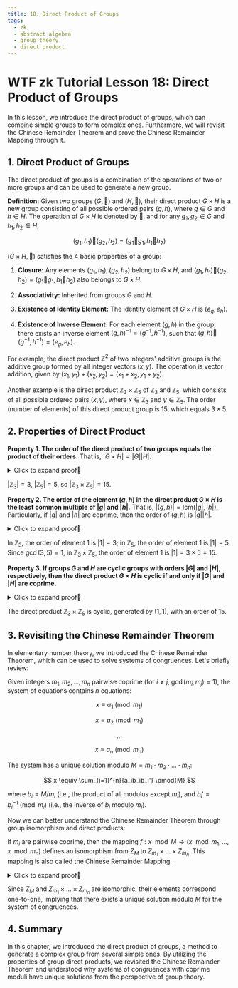 ```yaml
---
title: 18. Direct Product of Groups
tags:
  - zk
  - abstract algebra
  - group theory
  - direct product
---
```


# WTF zk Tutorial Lesson 18: Direct Product of Groups

In this lesson, we introduce the direct product of groups, which can combine simple groups to form complex ones. Furthermore, we will revisit the Chinese Remainder Theorem and prove the Chinese Remainder Mapping through it.

## 1. Direct Product of Groups

The direct product of groups is a combination of the operations of two or more groups and can be used to generate a new group.

**Definition:** Given two groups $(G, 🐔)$ and $(H, 🦆)$, their direct product $G \times H$ is a new group consisting of all possible ordered pairs $(g, h)$, where $g \in G$ and $h \in H$. The operation of $G \times H$ is denoted by $🐶$, and for any $g_1, g_2 \in G$ and $h_1, h_2 \in H$,

$$
(g_1, h_1) 🐶 (g_2, h_2) = (g_1 🐔 g_1, h_1 🦆 h_2)
$$

$(G \times H, 🐶)$ satisfies the 4 basic properties of a group:

1. **Closure:** Any elements $(g_1, h_1), (g_2, h_2)$ belong to $G \times H$, and $(g_1, h_1) 🐶 (g_2, h_2) = (g_1 🐔 g_1, h_1 🦆 h_2)$ also belongs to $G \times H$.

2. **Associativity:** Inherited from groups $G$ and $H$.

3. **Existence of Identity Element:** The identity element of $G \times H$ is $(e_g, e_h)$.

4. **Existence of Inverse Element:** For each element $(g, h)$ in the group, there exists an inverse element $(g, h)^{-1} = (g^{-1}, h^{-1})$, such that $(g, h) 🐶 (g^{-1}, h^{-1}) = (e_g, e_h)$.

For example, the direct product $\mathbb{Z}^2$ of two integers' additive groups is the additive group formed by all integer vectors $(x,y)$. The operation is vector addition, given by $(x_1, y_1) + (x_2, y_2) = (x_1 + x_2, y_1 + y_2)$.

Another example is the direct product $\mathbb{Z}_3 \times \mathbb{Z}_5$ of $\mathbb{Z}_3$ and $\mathbb{Z}_5$, which consists of all possible ordered pairs $(x, y)$, where $x \in \mathbb{Z}_3$ and $y \in \mathbb{Z}_5$. The order (number of elements) of this direct product group is $15$, which equals $3 \times 5$.

## 2. Properties of Direct Product

**Property 1. The order of the direct product of two groups equals the product of their orders.** That is, $|G \times H| = |G||H|$.

<details><summary>Click to expand proof👀</summary>

According to the definition, the direct product $G \times H$ consists of all possible ordered pairs $(g, h)$, where $g \in G$ and $h \in H$. For each element in $G$, we can construct $|H|$ different elements in $G \times H$. Since there are $|G|$ different elements in group $G$, $G \times H$ has $|G||H|$ elements, i.e., $|G \times H| = |G||H|$. Proof completed.

</details>

$|\mathbb{Z}_3| = 3$, $|\mathbb{Z}_5| = 5$, so $|\mathbb{Z}_3 \times \mathbb{Z}_5| = 15$.

**Property 2. The order of the element $(g, h)$ in the direct product $G \times H$ is the least common multiple of $|g|$ and $|h|$.** That is, $|(g,h)| = \text{lcm}(|g|,|h|)$. Particularly, if $|g|$ and $|h|$ are coprime, then the order of $(g, h)$ is $|g||h|$.

<details><summary>Click to expand proof👀</summary>

Let $k = |(g,h)|$ be the smallest integer such that $(g,h)^k = (e_g, e_h)$. Since $(g,h)^k = (g^k, h^k)$, we have $g^k = e_g$ and $h^k = e_h$. Thus, $k$ divides both $|g|$ and $|h|$, and as $k$ is the smallest integer satisfying this condition, we have $k = \text{lcm}(|g|,|h|)$. Proof completed.

If $|g|$ and $|h|$ are coprime, then $\text{lcm}(|g|,|h|) = |g||h|$. Proof completed.

</details>

In $\mathbb{Z}_3$, the order of element 1 is $|1| = 3$; in $\mathbb{Z}_5$, the order of element 1 is $|1| = 5$. Since $\gcd(3,5) = 1$, in $\mathbb{Z}_3 \times \mathbb{Z}_5$, the order of element 1 is $|1| = 3 \times 5 = 15$.

**Property 3. If groups $G$ and $H$ are cyclic groups with orders $|G|$ and $|H|$, respectively, then the direct product $G \times H$ is cyclic if and only if $|G|$ and $|H|$ are coprime.**

<details><summary>Click to expand proof👀</summary>

**Necessity**

Let $G = \left \langle \, x \, \right \rangle$ and $H = \left \langle \, y \, \right \rangle$ be cyclic groups with orders $|G| = m$ and $|H| = n$, respectively, where $m$ and $n$ are coprime. Suppose $|(x, y)| = k$, then $(x,y)^k = (x^k, y^k) = (e_G, e_H)$.

Thus, $x^k = e_G$ and $y^k = e_H$, implying $m | k$ and $n | k$. As $\gcd(m,n) = 1$, we have $mn | k$.

Also, $(x,y)^{mn} = (x^k, y^k) = (e_G, e_H)$, which implies $k | mn$. Therefore, the order $|(x, y)| = k = mn$. By Property 1, $|G \times H| = |G||H| = mn$. Hence, the element $(x,y)$ generates the entire group, and $G \times H$ is cyclic. Proof completed.

**Sufficiency**

Let $|G| = m$ and $|H| = n$. Assume $G \times H = \left \langle \, (x,y) \, \right \rangle$ is cyclic. According to Property 1, $|G \times H| = |G||H| = mn$. As the order of a cyclic group is equal to the order of its generator, we have $|(x,y)| = mn$. By Property 2, $|(x,y)| = \text{lcm}(|x|, |y|)$. Thus, $\text{lcm}(|x|, |y|) = mn$.

Using the relationship between the greatest common divisor and the least common multiple, we have $|x||y| = \gcd(|x||y|) \text{lcm}(|x|, |y|) = \gcd(|x||y|) mn$. Since $|x| \leq m$ and $|y| \leq n$, we have $|x||y| \leq mn$. Therefore, the equation holds if and only if $\gcd(|x||y|) = 1$, implying that $m$ and $n$ are coprime. Proof completed.

</details>

The direct product $\mathbb{Z}_3 \times \mathbb{Z}_5$ is cyclic, generated by $(1,1)$, with an order of $15$.

## 3. Revisiting the Chinese Remainder Theorem

In elementary number theory, we introduced the Chinese Remainder Theorem, which can be used to solve systems of congruences. Let's briefly review:

Given integers $m_1, m_2,...,m_n$ pairwise coprime (for $i \ne j$, $\gcd(m_i,m_j) = 1$), the system of equations contains $n$ equations:

$$
x \equiv a_1 \pmod{m_1}
$$

$$
x \equiv a_2 \pmod{m_1}
$$

$$
...
$$

$$
x \equiv a_n \pmod{m_n}
$$

The system has a unique solution modulo $M=m_1 \cdot m_2 \cdot... \cdot m_n$:

$$
x \equiv \sum_{i=1}^{n}{a_ib_ib_i'} \pmod{M}
$$

where $b_i = M/m_i$ (i.e., the product of all modulus except $m_i$), and $b_i' = b_i^{-1} \pmod{m_i}$ (i.e., the inverse of $b_i$ modulo $m_i$).

Now we can better understand the Chinese Remainder Theorem through group isomorphism and direct products:

If $m_i$ are pairwise coprime, then the mapping $f: x \mod M \to (x \mod m_1,..., x \mod m_n)$ defines an isomorphism from $Z_M$ to $Z_{m_1} \times ... \times Z_{m_n}$. This mapping is also called the Chinese Remainder Mapping.

<details><summary>Click to expand proof👀</summary>

**Homomorphism**

Firstly, we prove that $f$ is a group homomorphism. For any $a, b \in \mathbb{Z}_M$, we have $f(a+b) = a+b \mod M =  (a+b \mod m_1,..., a+b \mod m_n) = (a \mod m_1,..., a \mod m_n) + (b \mod m_1,..., b \mod m_n) = f(a) + f(b)$. Therefore, $f$ is a group homomorphism. Proof completed.

**Isomorphism**

Since $m_i$ are pairwise coprime, $Z_{m_i}$ are all cyclic groups with orders $m_i$. We can easily generalize Property 3 of direct products to $n$ groups, leading to the conclusion that $Z_{m_1} \times ... \times Z_{m_n}$ is cyclic with an order of $M = m_1 \cdot m_2 \cdot... \cdot m_n$. Applying the isomorphism property of cyclic groups, any finite cyclic group of order $M$ is isomorphic to the additive group $Z_M$ of integers modulo $M$. Hence, $Z_M$ is isomorphic to $Z_{m_1} \times ... \times Z_{m_n}$. Proof completed.

</details>

Since $Z_M$ and $Z_{m_1} \times ... \times Z_{m_n}$ are isomorphic, their elements correspond one-to-one, implying that there exists a unique solution modulo $M$ for the system of congruences.

## 4. Summary

In this chapter, we introduced the direct product of groups, a method to generate a complex group from several simple ones. By utilizing the properties of group direct products, we revisited the Chinese Remainder Theorem and understood why systems of congruences with coprime moduli have unique solutions from the perspective of group theory.
